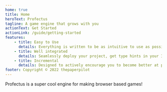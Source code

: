 ```yaml
---
home: true
title: Home
heroText: Profectus
tagline: A game engine that grows with you
actionText: Get Started
actionLink: /guide/getting-started
features:
    - title: Easy to Use
      details: Everything is written to be as intuitive to use as possible
    - title: Well integrated
      details: Seamlessly deploy your project, get type hints in your IDE, etc.
    - title: Incremental
      details: Designed to actively encourage you to become better at programming
footer: Copyright © 2022 thepaperpilot
---
```

Profectus is a super cool engine for making browser based games!

